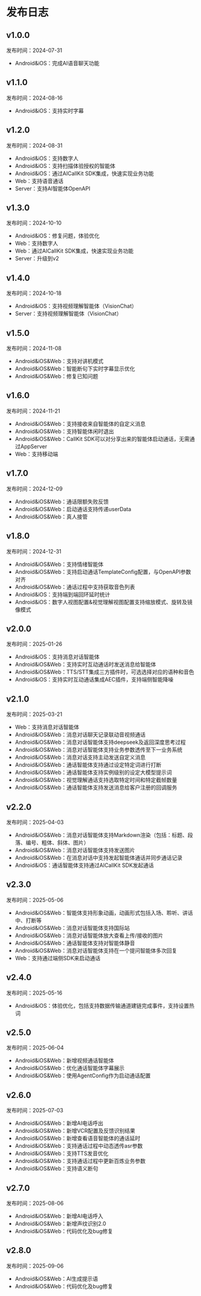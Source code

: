 # 发布日志

## v1.0.0
发布时间：2024-07-31
* Android&iOS：完成AI语音聊天功能

## v1.1.0
发布时间：2024-08-16
* Android&iOS：支持实时字幕

## v1.2.0
发布时间：2024-08-31
* Android&iOS：支持数字人
* Android&iOS：支持扫描体验授权的智能体
* Android&iOS：通过AICallKit SDK集成，快速实现业务功能
* Web：支持语音通话
* Server：支持AI智能体OpenAPI

## v1.3.0
发布时间：2024-10-10
* Android&iOS：修复问题，体验优化
* Web：支持数字人
* Web：通过AICallKit SDK集成，快速实现业务功能
* Server：升级到v2

## v1.4.0
发布时间：2024-10-18
* Android&iOS：支持视频理解智能体（VisionChat）
* Server：支持视频理解智能体（VisionChat）

## v1.5.0
发布时间：2024-11-08
* Android&iOS&Web：支持对讲机模式
* Android&iOS&Web：智能断句下实时字幕显示优化
* Android&iOS&Web：修复已知问题


## v1.6.0
发布时间：2024-11-21
* Android&iOS&Web：支持接收来自智能体的自定义消息
* Android&iOS&Web：支持智能体闲时退出
* Android&iOS&Web：CallKit SDK可以对分享出来的智能体启动通话，无需通过AppServer
* Web：支持移动端

## v1.7.0
发布时间：2024-12-09
* Android&iOS&Web：通话限额失败反馈
* Android&iOS&Web：启动通话支持传递userData
* Android&iOS&Web：真人接管

## v1.8.0
发布时间：2024-12-31
* Android&iOS&Web：支持情绪智能体
* Android&iOS&Web：支持启动通话TemplateConfig配置，与OpenAPI参数对齐
* Android&iOS&Web：通话过程中支持获取音色列表
* Android&iOS：支持端到端回环延时统计
* Android&iOS：数字人视图配置&视觉理解视图配置支持缩放模式、旋转及镜像模式

## v2.0.0
发布时间：2025-01-26
* Android&iOS：支持消息对话智能体
* Android&iOS&Web：支持实时互动通话时发送消息给智能体
* Android&iOS&Web：TTS/STT集成三方插件时，可选选择对应的语种和音色
* Android&iOS：支持实时互动通话集成AEC插件，支持端侧智能降噪


## v2.1.0
发布时间：2025-03-21
* Web：支持消息对话智能体
* Android&iOS&Web：消息对话聊天记录联动音视频通话
* Android&iOS&Web：消息对话智能体支持deepseek及返回深度思考过程
* Android&iOS&Web：消息对话智能体支持业务参数透传至下一业务系统
* Android&iOS&Web：消息对话支持主动发送自定义消息
* Android&iOS&Web：通话智能体支持通过设定特定词进行打断
* Android&iOS&Web：通话智能体支持实例级别的设定大模型提示词
* Android&iOS&Web：视觉理解通话支持选取特定时间和特定截帧数量
* Android&iOS&Web：通话智能体支持发送消息给客户注册的回调服务

## v2.2.0
发布时间：2025-04-03
* Android&iOS&Web：消息对话智能体支持Markdown渲染（包括：标题、段落、编号、粗体、斜体、图片）
* Android&iOS&Web：消息对话智能体支持发送图片
* Android&iOS&Web：在消息对话中支持发起智能体通话并同步通话记录
* Android&iOS：通话智能体支持通过AICallKit SDK发起通话

## v2.3.0
发布时间：2025-05-06
* Android&iOS&Web：智能体支持形象动画，动画形式包括入场、聆听、讲话中、打断等
* Android&iOS&Web：消息对话智能体支持国际站
* Android&iOS&Web：消息对话智能体放大查看上传/接收的图片
* Android&iOS&Web：通话智能体支持对智能体静音
* Android&iOS&Web：消息对话智能体支持在一个提问智能体多次回复
* Web：支持通过端侧SDK来启动通话

## v2.4.0
发布时间：2025-05-16
* Android&iOS：体验优化，包括支持数据传输通道建链完成事件，支持设置热词


## v2.5.0
发布时间：2025-06-04
* Android&iOS&Web：新增视频通话智能体
* Android&iOS&Web：优化通话智能体字幕展示
* Android&iOS&Web：使用AgentConfig作为启动通话配置

## v2.6.0
发布时间：2025-07-03
* Android&iOS&Web：新增AI电话呼出
* Android&iOS&Web：新增VCR配置及反馈识别结果
* Android&iOS&Web：新增查看语音智能体的通话延时
* Android&iOS&Web：支持通话过程中动态透传asr参数
* Android&iOS&Web：支持TTS发音优化
* Android&iOS&Web：支持通话过程中更新百炼业务参数
* Android&iOS&Web：支持语义断句


## v2.7.0
发布时间：2025-08-06
* Android&iOS&Web：新增AI电话呼入
* Android&iOS&Web：新增声纹识别2.0
* Android&iOS&Web：代码优化及bug修复

## v2.8.0
发布时间：2025-09-06
* Android&iOS&Web：AI生成提示语
* Android&iOS&Web：代码优化及bug修复